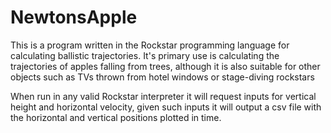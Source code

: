 # NewtonsApple
This is a program written in the Rockstar programming language for calculating ballistic trajectories.
It's primary use is calculating the trajectories of apples falling from trees, although it is also suitable for other objects such as TVs thrown from hotel windows or stage-diving rockstars

When run in any valid Rockstar interpreter it will request inputs for vertical height and horizontal velocity, given such inputs it will output a csv file with the horizontal and vertical positions plotted in time.
